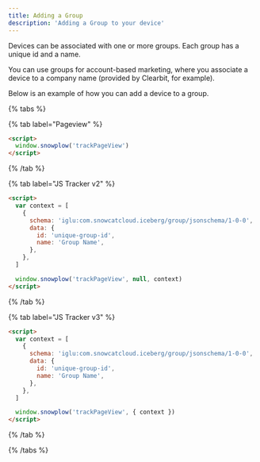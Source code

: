 ```yaml
---
title: Adding a Group
description: 'Adding a Group to your device'
---
```


Devices can be associated with one or more groups. Each group has a unique id and a name.

You can use groups for account-based marketing, where you associate a device to a company name (provided by Clearbit, for example).

Below is an example of how you can add a device to a group.

{% tabs %}

{% tab label="Pageview" %}

```html
<script>
  window.snowplow('trackPageView')
</script>
```

{% /tab %}

{% tab label="JS Tracker v2" %}

```html
<script>
  var context = [
    {
      schema: 'iglu:com.snowcatcloud.iceberg/group/jsonschema/1-0-0',
      data: {
        id: 'unique-group-id',
        name: 'Group Name',
      },
    },
  ]

  window.snowplow('trackPageView', null, context)
</script>
```

{% /tab %}

{% tab label="JS Tracker v3" %}

```html
<script>
  var context = [
    {
      schema: 'iglu:com.snowcatcloud.iceberg/group/jsonschema/1-0-0',
      data: {
        id: 'unique-group-id',
        name: 'Group Name',
      },
    },
  ]

  window.snowplow('trackPageView', { context })
</script>
```

{% /tab %}

{% /tabs %}
